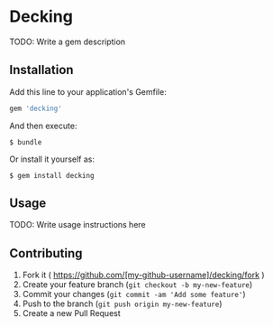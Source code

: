 # Decking

TODO: Write a gem description

## Installation

Add this line to your application's Gemfile:

```ruby
gem 'decking'
```

And then execute:

    $ bundle

Or install it yourself as:

    $ gem install decking

## Usage

TODO: Write usage instructions here

## Contributing

1. Fork it ( https://github.com/[my-github-username]/decking/fork )
2. Create your feature branch (`git checkout -b my-new-feature`)
3. Commit your changes (`git commit -am 'Add some feature'`)
4. Push to the branch (`git push origin my-new-feature`)
5. Create a new Pull Request
